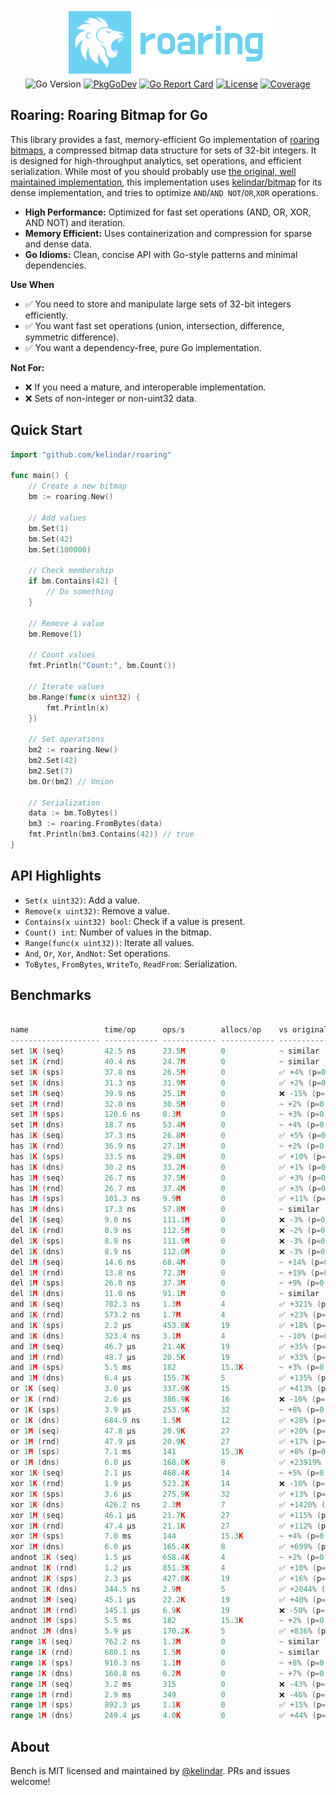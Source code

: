 <p align="center">
<img width="330" height="110" src=".github/logo.png" border="0" alt="kelindar/roaring">
<br>
<img src="https://img.shields.io/github/go-mod/go-version/kelindar/roaring" alt="Go Version">
<a href="https://pkg.go.dev/github.com/kelindar/roaring"><img src="https://pkg.go.dev/badge/github.com/kelindar/roaring" alt="PkgGoDev"></a>
<a href="https://goreportcard.com/report/github.com/kelindar/roaring"><img src="https://goreportcard.com/badge/github.com/kelindar/roaring" alt="Go Report Card"></a>
<a href="https://opensource.org/licenses/MIT"><img src="https://img.shields.io/badge/License-MIT-blue.svg" alt="License"></a>
<a href="https://coveralls.io/github/kelindar/roaring"><img src="https://coveralls.io/repos/github/kelindar/roaring/badge.svg" alt="Coverage"></a>
</p>

## Roaring: Roaring Bitmap for Go

This library provides a fast, memory-efficient Go implementation of [roaring bitmaps](https://roaringbitmap.org/), a compressed bitmap data structure for sets of 32-bit integers. It is designed for high-throughput analytics, set operations, and efficient serialization. While most of you should probably use [the original, well maintained implementation](https://github.com/RoaringBitmap/roaring), this implementation uses [kelindar/bitmap](https://github.com/kelindar/bitmap) for its dense implementation, and tries to optimize `AND`/`AND NOT`/`OR`,`XOR` operations. 

- **High Performance:** Optimized for fast set operations (AND, OR, XOR, AND NOT) and iteration.
- **Memory Efficient:** Uses containerization and compression for sparse and dense data.
- **Go Idioms:** Clean, concise API with Go-style patterns and minimal dependencies.

**Use When**

- ✅ You need to store and manipulate large sets of 32-bit integers efficiently.
- ✅ You want fast set operations (union, intersection, difference, symmetric difference).
- ✅ You want a dependency-free, pure Go implementation.

**Not For:**

- ❌ If you need a mature, and interoperable implementation.
- ❌ Sets of non-integer or non-uint32 data.

## Quick Start

```go
import "github.com/kelindar/roaring"

func main() {
    // Create a new bitmap
    bm := roaring.New()

    // Add values
    bm.Set(1)
    bm.Set(42)
    bm.Set(100000)

    // Check membership
    if bm.Contains(42) {
        // Do something
    }

    // Remove a value
    bm.Remove(1)

    // Count values
    fmt.Println("Count:", bm.Count())

    // Iterate values
    bm.Range(func(x uint32) {
        fmt.Println(x)
    })

    // Set operations
    bm2 := roaring.New()
    bm2.Set(42)
    bm2.Set(7)
    bm.Or(bm2) // Union

    // Serialization
    data := bm.ToBytes()
    bm3 := roaring.FromBytes(data)
    fmt.Println(bm3.Contains(42)) // true
}
```

## API Highlights

- `Set(x uint32)`: Add a value.
- `Remove(x uint32)`: Remove a value.
- `Contains(x uint32) bool`: Check if a value is present.
- `Count() int`: Number of values in the bitmap.
- `Range(func(x uint32))`: Iterate all values.
- `And`, `Or`, `Xor`, `AndNot`: Set operations.
- `ToBytes`, `FromBytes`, `WriteTo`, `ReadFrom`: Serialization.


## Benchmarks

```go

name                 time/op      ops/s        allocs/op    vs original
-------------------- ------------ ------------ ------------ ------------------
set 1K (seq)         42.5 ns      23.5M        0            ~ similar
set 1K (rnd)         40.4 ns      24.7M        0            ~ similar
set 1K (sps)         37.8 ns      26.5M        0            ✅ +4% (p=0.000)
set 1K (dns)         31.3 ns      31.9M        0            ✅ +2% (p=0.000)
set 1M (seq)         39.9 ns      25.1M        0            ❌ -15% (p=0.000)
set 1M (rnd)         32.8 ns      30.5M        0            ~ +2% (p=0.359)
set 1M (sps)         120.6 ns     8.3M         0            ~ +3% (p=0.012)
set 1M (dns)         18.7 ns      53.4M        0            ~ +4% (p=0.011)
has 1K (seq)         37.3 ns      26.8M        0            ✅ +5% (p=0.000)
has 1K (rnd)         36.9 ns      27.1M        0            ~ +2% (p=0.002)
has 1K (sps)         33.5 ns      29.8M        0            ✅ +10% (p=0.000)
has 1K (dns)         30.2 ns      33.2M        0            ✅ +1% (p=0.000)
has 1M (seq)         26.7 ns      37.5M        0            ✅ +3% (p=0.000)
has 1M (rnd)         26.7 ns      37.4M        0            ✅ +3% (p=0.000)
has 1M (sps)         101.3 ns     9.9M         0            ✅ +11% (p=0.000)
has 1M (dns)         17.3 ns      57.8M        0            ~ similar
del 1K (seq)         9.0 ns       111.1M       0            ❌ -3% (p=0.000)
del 1K (rnd)         8.9 ns       112.5M       0            ❌ -2% (p=0.000)
del 1K (sps)         8.9 ns       111.9M       0            ❌ -3% (p=0.000)
del 1K (dns)         8.9 ns       112.0M       0            ❌ -3% (p=0.000)
del 1M (seq)         14.6 ns      68.4M        0            ~ +14% (p=0.122)
del 1M (rnd)         13.8 ns      72.3M        0            ~ +19% (p=0.033)
del 1M (sps)         26.8 ns      37.3M        0            ~ +9% (p=0.546)
del 1M (dns)         11.0 ns      91.1M        0            ~ similar
and 1K (seq)         782.3 ns     1.3M         4            ✅ +321% (p=0.000)
and 1K (rnd)         573.2 ns     1.7M         4            ✅ +23% (p=0.000)
and 1K (sps)         2.2 µs       453.8K       19           ✅ +18% (p=0.000)
and 1K (dns)         323.4 ns     3.1M         4            ~ -10% (p=0.002)
and 1M (seq)         46.7 µs      21.4K        19           ✅ +35% (p=0.000)
and 1M (rnd)         48.7 µs      20.5K        19           ✅ +33% (p=0.000)
and 1M (sps)         5.5 ms       182          15.3K        ~ +3% (p=0.077)
and 1M (dns)         6.4 µs       155.7K       5            ✅ +135% (p=0.000)
or 1K (seq)          3.0 µs       337.9K       15           ✅ +413% (p=0.000)
or 1K (rnd)          2.6 µs       386.9K       16           ❌ -16% (p=0.000)
or 1K (sps)          3.9 µs       253.9K       32           ~ +8% (p=0.019)
or 1K (dns)          684.9 ns     1.5M         12           ✅ +28% (p=0.000)
or 1M (seq)          47.8 µs      20.9K        27           ✅ +20% (p=0.000)
or 1M (rnd)          47.9 µs      20.9K        27           ✅ +17% (p=0.000)
or 1M (sps)          7.1 ms       141          15.3K        ✅ +8% (p=0.000)
or 1M (dns)          6.0 µs       168.0K       8            ✅ +23919% (p=0.000)
xor 1K (seq)         2.1 µs       468.4K       14           ~ +5% (p=0.125)
xor 1K (rnd)         1.9 µs       523.2K       14           ❌ -10% (p=0.000)
xor 1K (sps)         3.6 µs       275.9K       32           ✅ +13% (p=0.000)
xor 1K (dns)         426.2 ns     2.3M         7            ✅ +1420% (p=0.000)
xor 1M (seq)         46.1 µs      21.7K        27           ✅ +115% (p=0.000)
xor 1M (rnd)         47.4 µs      21.1K        27           ✅ +112% (p=0.000)
xor 1M (sps)         7.0 ms       144          15.3K        ~ +4% (p=0.005)
xor 1M (dns)         6.0 µs       165.4K       8            ✅ +699% (p=0.000)
andnot 1K (seq)      1.5 µs       658.4K       4            ~ +2% (p=0.163)
andnot 1K (rnd)      1.2 µs       851.3K       4            ✅ +10% (p=0.000)
andnot 1K (sps)      2.3 µs       427.8K       19           ✅ +16% (p=0.000)
andnot 1K (dns)      344.5 ns     2.9M         5            ✅ +2044% (p=0.000)
andnot 1M (seq)      45.1 µs      22.2K        19           ✅ +40% (p=0.000)
andnot 1M (rnd)      145.1 µs     6.9K         19           ❌ -50% (p=0.000)
andnot 1M (sps)      5.5 ms       182          15.3K        ~ +2% (p=0.073)
andnot 1M (dns)      5.9 µs       170.2K       5            ✅ +836% (p=0.000)
range 1K (seq)       762.2 ns     1.3M         0            ~ similar
range 1K (rnd)       680.1 ns     1.5M         0            ~ similar
range 1K (sps)       910.3 ns     1.1M         0            ~ +8% (p=0.025)
range 1K (dns)       160.8 ns     6.2M         0            ~ +7% (p=0.085)
range 1M (seq)       3.2 ms       315          0            ❌ -43% (p=0.000)
range 1M (rnd)       2.9 ms       349          0            ❌ -46% (p=0.000)
range 1M (sps)       892.3 µs     1.1K         0            ✅ +15% (p=0.000)
range 1M (dns)       249.4 µs     4.0K         0            ✅ +44% (p=0.000)
```


## About

Bench is MIT licensed and maintained by [@kelindar](https://github.com/kelindar). PRs and issues welcome! 
